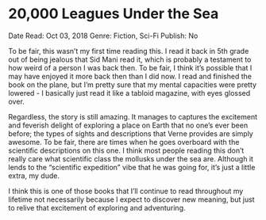 # 20,000 Leagues Under the Sea

Date Read: Oct 03, 2018
Genre: Fiction, Sci-Fi
Publish: No

To be fair, this wasn’t my first time reading this. I read it back in 5th grade out of being jealous that Sid Mani read it, which is probably a testament to how weird of a person I was back then. To be fair, I think it’s possible that I may have enjoyed it more back then than I did now. I read and finished the book on the plane, but I’m pretty sure that my mental capacities were pretty lowered - I basically just read it like a tabloid magazine, with eyes glossed over.

Regardless, the story is still amazing. It manages to captures the excitement and feverish delight of exploring a place on Earth that no one’s ever been before; the types of sights and descriptions that Verne provides are simply awesome. To be fair, there are times when he goes overboard with the scientific descriptions on this one. I think most people reading this don’t really care what scientific class the mollusks under the sea are. Although it lends to the “scientific expedition” vibe that he was going for, it’s just a little extra, my dude.

I think this is one of those books that I’ll continue to read throughout my lifetime not necessarily because I expect to discover new meaning, but just to relive that excitement of exploring and adventuring.